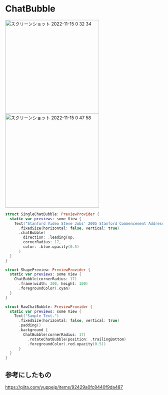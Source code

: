 # ChatBubble

<img height="300" alt="スクリーンショット 2022-11-15 0 32 34" src="https://user-images.githubusercontent.com/47569369/201700410-c4035784-f678-4aa0-90e4-f7561f6a3893.png"><img height="300" alt="スクリーンショット 2022-11-15 0 47 58" src="https://user-images.githubusercontent.com/47569369/201703849-e02e919b-1916-49b2-9121-f6ecb7268df9.png">

```swift
struct SingleChatBubble: PreviewProvider {
  static var previews: some View {
    Text("Stanford Video Steve Jobs’ 2005 Stanford Commencement Address I am honored to be with you today at your commencement from one of the finest universities in the world.")
      .fixedSize(horizontal: false, vertical: true)
      .chatBubble(
        direction: .leadingTop,
        cornerRadius: 17,
        color: .blue.opacity(0.5)
      )
  }
}
```

```swift
struct ShapePreview: PreviewProvider {
  static var previews: some View {
    ChatBubble(cornerRadius: 17)
      .frame(width: 300, height: 100)
      .foregroundColor(.cyan)
  }
}
```

```swift
struct RawChatBubble: PreviewProvider {
  static var previews: some View {
    Text("Sample Text.")
      .fixedSize(horizontal: false, vertical: true)
      .padding()
      .background {
        ChatBubble(cornerRadius: 17)
          .rotateChatBubble(position: .trailingBottom)
          .foregroundColor(.red.opacity(0.5))
      }
  }
}
```

## 参考にしたもの

https://qiita.com/yuppejp/items/92429a0fc8440f9da487
